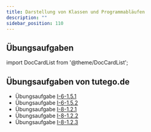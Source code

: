 ```yaml
---
title: Darstellung von Klassen und Programmabläufen
description: ""
sidebar_position: 110
---
```


## Übungsaufgaben
import DocCardList from '@theme/DocCardList';

<DocCardList />

## Übungsaufgaben von tutego.de
- Übungsaufgabe [I-6-1.5.1](https://tutego.de/javabuch/aufgaben/oop_classes.html#_bildr%C3%B6hre_mit_fernsehger%C3%A4t_verbinden)
- Übungsaufgabe [I-6-1.5.2](https://tutego.de/javabuch/aufgaben/oop_classes.html#_radios_mit_einer_1n_assoziation_auf_das_schiff_aufnehmen)
- Übungsaufgabe [I-8-1.2.1](https://tutego.de/javabuch/aufgaben/interface_enum_sealed_classes_record.html#_aufz%C3%A4hlung_f%C3%BCr_s%C3%BC%C3%9Fwaren)
- Übungsaufgabe [I-8-1.2.2](https://tutego.de/javabuch/aufgaben/interface_enum_sealed_classes_record.html#_zuf%C3%A4llige_s%C3%BC%C3%9Fwaren_liefern)
- Übungsaufgabe [I-8-1.2.3](https://tutego.de/javabuch/aufgaben/interface_enum_sealed_classes_record.html#_s%C3%BC%C3%9Fwaren_mit_suchtfaktor_auszeichnen)
